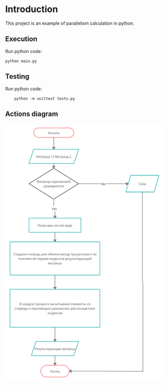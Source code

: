 # Introduction

This project is an example of parallelism calculation in python.

## Execution

Run python code:
   
    python main.py
    

## Testing
 
 Run python code:
 
        python -m unittest tests.py
        
## Actions diagram
![Alt](docs/ActionsDiagram.png)